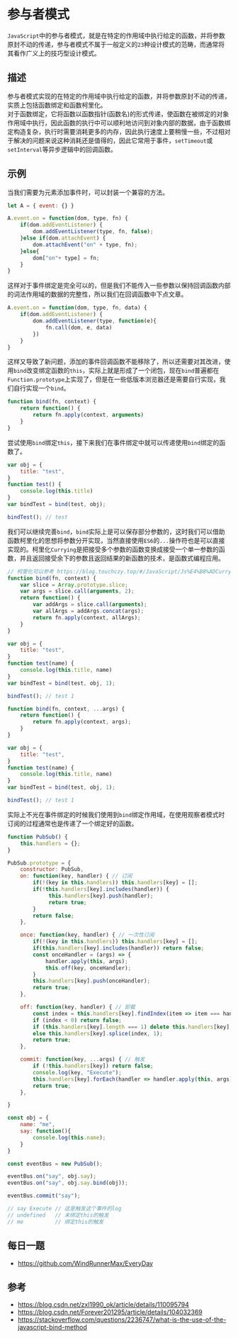 # 参与者模式
`JavaScript`中的参与者模式，就是在特定的作用域中执行给定的函数，并将参数原封不动的传递，参与者模式不属于一般定义的`23`种设计模式的范畴，而通常将其看作广义上的技巧型设计模式。

## 描述
参与者模式实现的在特定的作用域中执行给定的函数，并将参数原封不动的传递，实质上包括函数绑定和函数柯里化。  
对于函数绑定，它将函数以函数指针(函数名)的形式传递，使函数在被绑定的对象作用域中执行，因此函数的执行中可以顺利地访问到对象内部的数据，由于函数绑定构造复杂，执行时需要消耗更多的内存，因此执行速度上要稍慢一些，不过相对于解决的问题来说这种消耗还是值得的，因此它常用于事件，`setTimeout`或`setInterval`等异步逻辑中的回调函数。

## 示例
当我们需要为元素添加事件时，可以封装一个兼容的方法。

```javascript
let A = { event: {} }

A.event.on = function(dom, type, fn) {
    if(dom.addEventListener) {
        dom.addEventListener(type, fn, false);
    }else if(dom.attachEvent) {
        dom.attachEvent("on" + type, fn);
    }else{
        dom["on"+ type] = fn;
    }
}
```

这样对于事件绑定是完全可以的，但是我们不能传入一些参数以保持回调函数内部的词法作用域的数据的完整性，所以我们在回调函数中下点文章。

```javascript
A.event.on = function(dom, type, fn, data) {
    if(dom.addEventListener) {
        dom.addEventListener(type, function(e){
            fn.call(dom, e, data)
        })
    }
}
```

这样又导致了新问题，添加的事件回调函数不能移除了，所以还需要对其改进，使用`bind`改变绑定函数的`this`，实际上就是形成了一个闭包，现在`bind`普遍都在`Function.prototype`上实现了，但是在一些低版本浏览器还是需要自行实现，我们自行实现一个`bind`。

```javascript
function bind(fn, context) {
    return function() {
        return fn.apply(context, arguments)
    }
}
```

尝试使用`bind`绑定`this`，接下来我们在事件绑定中就可以传递使用`bind`绑定的函数了。

```javascript
var obj = {
    title: "test",
}
function test() {
    console.log(this.title)
}
var bindTest = bind(test, obj);

bindTest(); // test
```

我们可以继续完善`bind`，`bind`实际上是可以保存部分参数的，这时我们可以借助函数柯里化的思想将参数分开实现，当然直接使用`ES6`的`...`操作符也是可以直接实现的。柯里化`Currying`是把接受多个参数的函数变换成接受一个单一参数的函数，并且返回接受余下的参数且返回结果的新函数的技术，是函数式编程应用。

```javascript
// 柯里化可以参考 https://blog.touchczy.top/#/JavaScript/Js%E4%B8%ADCurrying%E7%9A%84%E5%BA%94%E7%94%A8
function bind(fn, context) {
    var slice = Array.prototype.slice;
    var args = slice.call(arguments, 2);
    return function() {
        var addArgs = slice.call(arguments);
        var allArgs = addArgs.concat(args);
        return fn.apply(context, allArgs);
    }
}

var obj = {
    title: "test",
}
function test(name) {
    console.log(this.title, name)
}
var bindTest = bind(test, obj, 1);

bindTest(); // test 1
```

```javascript
function bind(fn, context, ...args) {
    return function() {
        return fn.apply(context, args);
    }
}

var obj = {
    title: "test",
}
function test(name) {
    console.log(this.title, name)
}
var bindTest = bind(test, obj, 1);

bindTest(); // test 1
```

实际上不光在事件绑定的时候我们使用到`bind`绑定作用域，在使用观察者模式时订阅的过程通常也是传递了一个绑定好的函数。

```javascript
function PubSub() {
    this.handlers = {};
}

PubSub.prototype = {
    constructor: PubSub,
    on: function(key, handler) { // 订阅
        if(!(key in this.handlers)) this.handlers[key] = [];
        if(!this.handlers[key].includes(handler)) {
             this.handlers[key].push(handler);
             return true;
        }
        return false;
    },

    once: function(key, handler) { // 一次性订阅
        if(!(key in this.handlers)) this.handlers[key] = [];
        if(this.handlers[key].includes(handler)) return false;
        const onceHandler = (args) => {
            handler.apply(this, args);
            this.off(key, onceHandler);
        }
        this.handlers[key].push(onceHandler);
        return true;
    },

    off: function(key, handler) { // 卸载
        const index = this.handlers[key].findIndex(item => item === handler);
        if (index < 0) return false;
        if (this.handlers[key].length === 1) delete this.handlers[key];
        else this.handlers[key].splice(index, 1);
        return true;
    },

    commit: function(key, ...args) { // 触发
        if (!this.handlers[key]) return false;
        console.log(key, "Execute");
        this.handlers[key].forEach(handler => handler.apply(this, args));
        return true;
    },

}

const obj = {
    name: "me",
    say: function(){
        console.log(this.name);
    }
}

const eventBus = new PubSub();

eventBus.on("say", obj.say);
eventBus.on("say", obj.say.bind(obj));

eventBus.commit("say");

// say Execute // 这是触发这个事件的log
// undefined   // 未绑定this的触发
// me          // 绑定this的触发
```


## 每日一题

- <https://github.com/WindRunnerMax/EveryDay>

## 参考

- <https://blog.csdn.net/zxl1990_ok/article/details/110095794>
- <https://blog.csdn.net/Forever201295/article/details/104032369>
- <https://stackoverflow.com/questions/2236747/what-is-the-use-of-the-javascript-bind-method>

